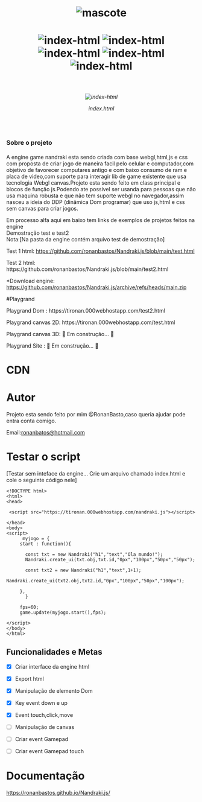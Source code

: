 <h1 align="center"> <img src="https://i.ibb.co/n3BMNKM/logo.png" alt="mascote"  border="0"></h1>
<h1 align="center"><img src="https://img.shields.io/badge/Lincense-MIT-green" alt="index-html" border="0"> <img src="https://img.shields.io/badge/Version-1.2.0-blue" alt="index-html" border="0"> <img src="https://img.shields.io/badge/Projeto-Ativo-success" alt="index-html" border="0"> <img src="https://img.shields.io/badge/Repo%20size-5%2C0%20MiB-important" alt="index-html" border="0"> <img src="https://img.shields.io/badge/Build-Alfa-red" alt="index-html" border="0">     
</h1>
<br>
<h6 align="center"><img src="https://i.ibb.co/3hqPt3N/index-html.png" alt="index-html" border="0"><p>index.html</h6>

</br>
<h3>Sobre o projeto</h3>
<p>
<h4></h4>A engine game nandraki  esta sendo criada com base webgl,html,js e css com proposta de criar jogo de maneira facil pelo celular e computador,com objetivo de 
favorecer computares antigo e com baixo consumo de ram e placa de video,com suporte para interagir lib de game existente que usa tecnologia Webgl canvas.Projeto esta sendo feito em class principal e blocos de função js.Podendo ate possivel ser usanda para pessoas que não usa maquina robusta e que não tem suporte webgl no navegador,assim nasceu a ideia do DDP (dinâmica Dom programar) que uso js,html e css sem canvas para criar jogos.
	
Em processo alfa aqui em baixo tem links de exemplos de projetos feitos na engine<br>
Demostração test e test2 <br> 
Nota:[Na pasta da engine contém arquivo test de demostração]


  Test 1 html: https://github.com/ronanbastos/Nandraki.js/blob/main/test.html
<p>
  Test 2 html: https://github.com/ronanbastos/Nandraki.js/blob/main/test2.html
<p>
	
*Download engine: https://github.com/ronanbastos/Nandraki.js/archive/refs/heads/main.zip
<p>
	
#Playgrand
<p>
  Playgrand Dom : https://tironan.000webhostapp.com/test2.html
<p>
  Playgrand canvas 2D: https://tironan.000webhostapp.com/test.html
<p>
  Playgrand canvas 3D: 🚧  Em construção...  🚧	

<p>
  Playgrand Site : 🚧  Em construção...  🚧	
	
# CDN 

***<script src= "https://tironan.000webhostapp.com/nandraki.js" ></script>***
<p>

# Autor 

Projeto esta sendo feito por mim @RonanBasto,caso queria ajudar pode entra conta comigo.<p>
Email:ronanbatos@hotmail.com	

# Testar o script 
[Testar sem inteface da engine... Crie um arquivo chamado index.html e cole o seguinte código nele]



	<!DOCTYPE html>
	<html>
	<head>

	 <script src="https://tironan.000webhostapp.com/nandraki.js"></script>

	</head>
	<body>
	<script>
	      myjogo = {
		 start : function(){

		   const txt = new Nandraki("h1","text","Ola mundo!");
		   Nandraki.create_ui(txt.obj,txt.id,"0px","100px","50px","50px");

		   const txt2 = new Nandraki("h1","text",1+1);
		   Nandraki.create_ui(txt2.obj,txt2.id,"0px","100px","50px","100px");

		 },	
	       }

	     fps=60;	
	     game.update(myjogo.start(),fps);  

	</script>
	</body>
	</html>

<h2>Funcionalidades e Metas</h2>

- [x] Criar interface da engine html
- [x] Export html
- [x] Manipulação de elemento Dom
- [x] Key event down e up
- [x] Event touch,click,move		
- [ ] Manipulação de canvas 
- [ ] Criar event Gamepad
- [ ] Criar event Gamepad touch		
	
	
# Documentação

https://ronanbastos.github.io/Nandraki.js/

